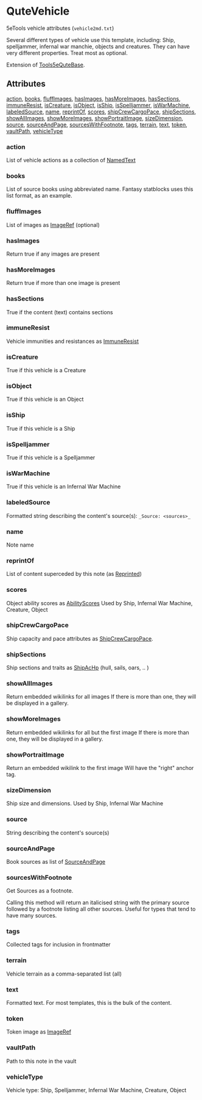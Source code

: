 # QuteVehicle

5eTools vehicle attributes (`vehicle2md.txt`)

Several different types of vehicle use this template, including:
Ship, spelljammer, infernal war manchie, objects and creatures.
They can have very different properties. Treat most as optional.

Extension of [Tools5eQuteBase](../Tools5eQuteBase.md).

## Attributes

[action](#action), [books](#books), [fluffImages](#fluffimages), [hasImages](#hasimages), [hasMoreImages](#hasmoreimages), [hasSections](#hassections), [immuneResist](#immuneresist), [isCreature](#iscreature), [isObject](#isobject), [isShip](#isship), [isSpelljammer](#isspelljammer), [isWarMachine](#iswarmachine), [labeledSource](#labeledsource), [name](#name), [reprintOf](#reprintof), [scores](#scores), [shipCrewCargoPace](#shipcrewcargopace), [shipSections](#shipsections), [showAllImages](#showallimages), [showMoreImages](#showmoreimages), [showPortraitImage](#showportraitimage), [sizeDimension](#sizedimension), [source](#source), [sourceAndPage](#sourceandpage), [sourcesWithFootnote](#sourceswithfootnote), [tags](#tags), [terrain](#terrain), [text](#text), [token](#token), [vaultPath](#vaultpath), [vehicleType](#vehicletype)

### action

List of vehicle actions as a collection of [NamedText](../../NamedText.md)

### books

List of source books using abbreviated name. Fantasy statblocks uses this list format, as an example.

### fluffImages

List of images as [ImageRef](../../ImageRef.md) (optional)

### hasImages

Return true if any images are present

### hasMoreImages

Return true if more than one image is present

### hasSections

True if the content (text) contains sections

### immuneResist

Vehicle immunities and resistances as [ImmuneResist](../ImmuneResist.md)

### isCreature

True if this vehicle is a Creature

### isObject

True if this vehicle is an Object

### isShip

True if this vehicle is a Ship

### isSpelljammer

True if this vehicle is a Spelljammer

### isWarMachine

True if this vehicle is an Infernal War Machine

### labeledSource

Formatted string describing the content's source(s): `_Source: <sources>_`

### name

Note name

### reprintOf

List of content superceded by this note (as [Reprinted](../../Reprinted.md))

### scores

Object ability scores as [AbilityScores](../AbilityScores.md)
Used by Ship, Infernal War Machine, Creature, Object

### shipCrewCargoPace

Ship capacity and pace attributes as [ShipCrewCargoPace](ShipCrewCargoPace.md).

### shipSections

Ship sections and traits as [ShipAcHp](ShipAcHp.md) (hull, sails,
oars, .. )

### showAllImages

Return embedded wikilinks for all images
If there is more than one, they will be displayed in a gallery.

### showMoreImages

Return embedded wikilinks for all but the first image
If there is more than one, they will be displayed in a gallery.

### showPortraitImage

Return an embedded wikilink to the first image
Will have the "right" anchor tag.

### sizeDimension

Ship size and dimensions. Used by Ship, Infernal War Machine

### source

String describing the content's source(s)

### sourceAndPage

Book sources as list of [SourceAndPage](../../SourceAndPage.md)

### sourcesWithFootnote

Get Sources as a footnote.

Calling this method will return an italicised string with the primary source
followed by a footnote listing all other sources. Useful for types
that tend to have many sources.

### tags

Collected tags for inclusion in frontmatter

### terrain

Vehicle terrain as a comma-separated list (all)

### text

Formatted text. For most templates, this is the bulk of the content.

### token

Token image as [ImageRef](../../ImageRef.md)

### vaultPath

Path to this note in the vault

### vehicleType

Vehicle type: Ship, Spelljammer, Infernal War Machine, Creature, Object
